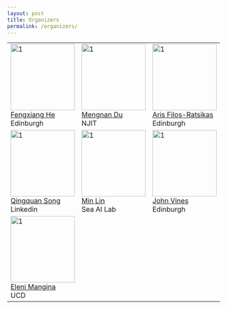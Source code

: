 ```yaml
---
layout: post
title: Organizers
permalink: /organizers/
---
```

<table>
  <tr>
    <td> 
      <img src="https://github.com/AI-Ads/web2024/blob/main/images/Fengxiang_He.jpg?raw=true"  alt="1" width = 150px height = 155px ><br />
      <a href="https://fengxianghe.github.io/">Fengxiang He</a><br />
      Edinburgh
    </td>
    <td> 
      <img src="https://github.com/AI-Ads/web2024/blob/main/images/Mengnan_Du.jpg?raw=true"  alt="1" width = 150px height = 155px ><br />
      <a href="https://mengnandu.com/">Mengnan Du</a><br />
      NJIT 
    </td>
    <td> 
      <img src="https://github.com/AI-Ads/web2024/blob/main/images/Aris_Filos-Ratsikas.jpg?raw=true"  alt="1" width = 150px height = 155px ><br />
      <a href="https://arisfilosratsikas.com/">Aris Filos-Ratsikas</a><br />
      Edinburgh
    </td>
  </tr>
  <tr>
    <td> 
      <img src="https://github.com/AI-Ads/web2024/blob/main/images/Qingquan_Song.jpg?raw=true"  alt="1" width = 150px height = 155px ><br />
      <a href="https://qingquansong.github.io/">Qingquan Song</a><br />
      Linkedin
    </td>
    <td> 
      <img src="https://github.com/AI-Ads/web2024/blob/main/images/Min_Lin.jpeg?raw=true"  alt="1" width = 150px height = 155px ><br />
      <a href="https://linmin.me/">Min Lin</a><br />
      Sea AI Lab
    </td>
    <td> 
      <img src="https://github.com/AI-Ads/web2024/blob/main/images/John_Vines.jpg?raw=true"  alt="1" width = 150px height = 155px ><br />
      <a href="https://www.designinformatics.org/person/john-vines/">John Vines</a><br />
      Edinburgh
    </td>
  </tr> 
  <tr>
    <td> 
      <img src="https://github.com/AI-Ads/web2024/blob/main/images/Eleni_Mangina.jpg?raw=true"  alt="1" width = 150px height = 155px ><br />
      <a href="https://people.ucd.ie/eleni.mangina">Eleni Mangina</a><br />
      UCD
    </td>
  </tr> 
</table>
